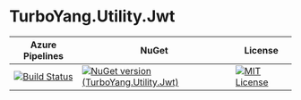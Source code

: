  # TurboYang.Utility.Jwt

| Azure Pipelines | NuGet | License |
| --------------- | ----- | ------- |
| [![Build Status](https://vsrm.dev.azure.com/TurboYang-CN/_apis/public/Release/badge/8a481021-ea51-4f33-8589-4b5f4ac26b93/1/1)](https://vsrm.dev.azure.com/TurboYang-CN/_apis/public/Release/badge/8a481021-ea51-4f33-8589-4b5f4ac26b93/1/1) | [![NuGet version (TurboYang.Utility.Jwt)](https://img.shields.io/nuget/v/TurboYang.Utility.Jwt.svg?style=flat)](https://www.nuget.org/packages/TurboYang.Utility.Jwt/) | [![MIT License](https://img.shields.io/badge/license-MIT-green.svg)](https://github.com/turboyang-cn/TurboYang.Utility.Jwt/blob/master/LICENSE) |
